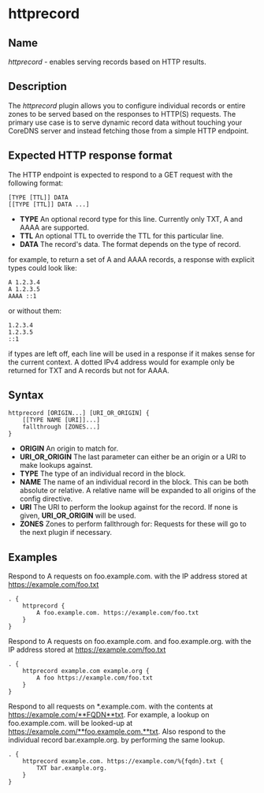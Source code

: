 # httprecord

## Name

*httprecord* - enables serving records based on HTTP results.

## Description

The *httprecord* plugin allows you to configure individual records or entire zones to be served based on the responses
to HTTP(S) requests. The primary use case is to serve dynamic record data without touching your CoreDNS server and
instead fetching those from a simple HTTP endpoint.

## Expected HTTP response format

The HTTP endpoint is expected to respond to a GET request with the following format:

~~~
[TYPE [TTL]] DATA
[[TYPE [TTL]] DATA ...]
~~~

* **TYPE** An optional record type for this line. Currently only TXT, A and AAAA are supported.
* **TTL** An optional TTL to override the TTL for this particular line.
* **DATA** The record's data. The format depends on the type of record.

for example, to return a set of A and AAAA records, a response with explicit types could look like:

~~~
A 1.2.3.4
A 1.2.3.5
AAAA ::1
~~~

or without them:

~~~
1.2.3.4
1.2.3.5
::1
~~~

if types are left off, each line will be used in a response if it makes sense for the current context. A dotted IPv4
address would for example only be returned for TXT and A records but not for AAAA.

## Syntax

~~~
httprecord [ORIGIN...] [URI_OR_ORIGIN] {
    [[TYPE NAME [URI]]...]
    fallthrough [ZONES...]
}
~~~

* **ORIGIN** An origin to match for.
* **URI_OR_ORIGIN** The last parameter can either be an origin or a URI to make lookups against.
* **TYPE** The type of an individual record in the block.
* **NAME** The name of an individual record in the block. This can be both absolute or relative. A relative name will
  be expanded to all origins of the config directive.
* **URI** The URI to perform the lookup against for the record. If none is given, **URI_OR_ORIGIN** will be used.
* **ZONES** Zones to perform fallthrough for: Requests for these will go to the next plugin if necessary.

## Examples

Respond to A requests on foo.example.com. with the IP address stored at https://example.com/foo.txt

~~~ corefile
. {
    httprecord {
        A foo.example.com. https://example.com/foo.txt
    }
}
~~~

Respond to A requests on foo.example.com. and foo.example.org. with the IP address stored at https://example.com/foo.txt

~~~ corefile
. {
    httprecord example.com example.org {
        A foo https://example.com/foo.txt
    }
}
~~~

Respond to all requests on *.example.com. with the contents at https://example.com/**FQDN**txt. For example, a lookup
on foo.example.com. will be looked-up at https://example.com/**foo.example.com.**txt. Also respond to the individual
record bar.example.org. by performing the same lookup.

~~~ corefile
. {
    httprecord example.com. https://example.com/%{fqdn}.txt {
        TXT bar.example.org.
    }
}
~~~
